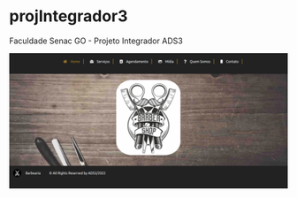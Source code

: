 # projIntegrador3
Faculdade Senac GO - Projeto Integrador ADS3


 <img src="https://github.com/AlessandroGyn/projIntegrador3/blob/main/README-IMG/home.png?raw=true" alt="">
 
